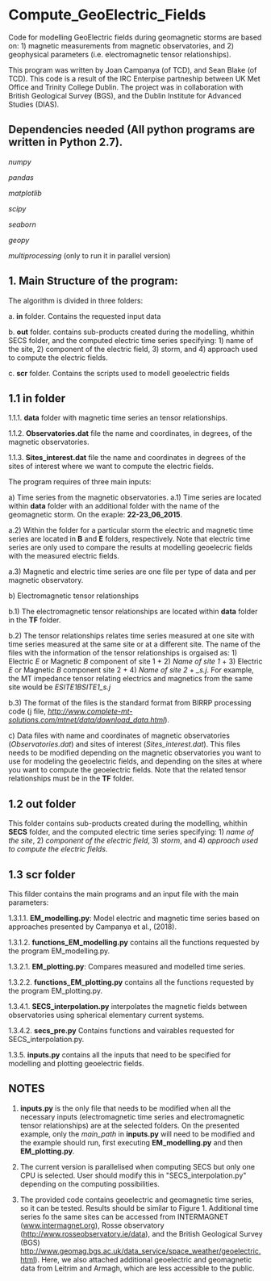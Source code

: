 # Compute_GeoElectric_Fields

Code for modelling GeoElectric fields during geomagnetic storms are based on: 1) magnetic measurements from magnetic observatories, and 2) geophysical parameters (i.e. electromagnetic tensor relationships).

This program was written by Joan Campanya (of TCD), and Sean Blake (of TCD). This code is a result of the IRC Enterpise partneship between UK Met Office and Trinity College Dublin. The project was in collaboration with British Geological Survey (BGS), and the Dublin Institute for Advanced Studies (DIAS).

## Dependencies needed (All python programs are written in Python 2.7).

*numpy*

*pandas*

*matplotlib*

*scipy*

*seaborn*

*geopy*

*multiprocessing* (only to run it in parallel version)


## 1. Main Structure of the program:
The algorithm is divided in three folders:

a.  **in** folder. Contains the requested input data 

b.  **out** folder. contains sub-products created during the modelling, whithin SECS folder, and the computed electric time series specifying: 1) name of the site, 2) component of the electric field, 3) storm, and 4) approach used to compute the electric fields.

c.  **scr** folder. Contains the scripts used to modell geoelectric fields

## 1.1 **in** folder

1.1.1. **data** folder with magnetic time series an tensor relationships.

1.1.2. **Observatories.dat** file the name and coordinates, in degrees, of the magnetic observatories.

1.1.3. **Sites_interest.dat** file the name and coordinates in degrees of the sites of interest where we want to compute the               electric fields.

The program requires of three main inputs:

a) Time series from the magnetic observatories.
a.1) Time series are located within **data** folder with an additional folder with the name of the geomagnetic storm. On the exaple: **22-23_06_2015**.

a.2) Within the folder for a particular storm the electric and magnetic time series are located in **B** and **E** folders, respectively. Note that electric time series are only used to compare the results at modelling geoelecric fields with the measured electric fields.

a.3) Magnetic and electric time series are one file per type of data and per magnetic observatory.

b) Electromagnetic tensor relationships

b.1) The electromagnetic tensor relationships are located within **data** folder in the **TF** folder.

b.2) The tensor relationships relates time series measured at one site with time series measured at the same site or at a different site. The name of the files with the information of the tensor relationships is orgaised as: 1) Electric *E* or Magnetic *B* component of site 1 + 2) *Name of site 1* + 3) Electric *E* or Magnetic *B* component site 2 + 4) *Name of site 2* + *_s.j*. For example, the MT impedance tensor relating electrics and magnetics from the same site would be *ESITE1BSITE1_s.j*

b.3) The format of the files is the standard format from BIRRP processing code (j file, *http://www.complete-mt-solutions.com/mtnet/data/download_data.html*).

c) Data files with name and coordinates of magnetic observatories (*Observatories.dat*) and sites of interest (*Sites_interest.dat*). This files needs to be modified depending on the magnetic observatories you want to use for modeling the geoelectric fields, and depending on the sites at where you want to compute the geoelectric fields. Note that the related tensor relationships must be in the **TF** folder.



## 1.2 out folder

This folder contains sub-products created during the modelling, whithin **SECS** folder, and the computed electric time series specifying: 1) *name of the site*, 2) *component of the electric field*, 3) *storm*, and 4) *approach used to compute the electric fields*.


## 1.3 **scr** folder

This filder contains the main programs and an input file with the main parameters:

1.3.1.1. **EM_modelling.py**: Model electric and magnetic time series based on approaches presented by Campanya et al., (2018).

1.3.1.2. **functions_EM_modelling.py** contains all the functions requested by the program EM_modelling.py.

1.3.2.1. **EM_plotting.py**: Compares measured and modelled time series.

1.3.2.2. **functions_EM_plotting.py** contains all the functions requested by the program EM_plotting.py.

1.3.4.1. **SECS_interpolation.py** interpolates the magnetic fields between observatories using spherical elementary current systems.

1.3.4.2. **secs_pre.py** Contains functions and vairables requested for SECS_interpolation.py.

1.3.5. **inputs.py** contains all the inputs that need to be specified for modelling and plotting geoelectric fields. 

## NOTES
1) **inputs.py** is the only file that needs to be modified when all the necessary inputs (electromagnetic time series and electromagnetic tensor relationships) are at the selected folders. On the presented example, only the *main_path* in **inputs.py** will need to be modified and the example should run, first executing **EM_modelling.py** and then **EM_plotting.py**.

2) The current version is parallelised when computing SECS but only one CPU is selected. User should modify this in "SECS_interpolation.py" depending on the computing possibilities.

3) The provided code contains geoelectric and geomagnetic time series, so it can be tested. Results should be similar to Figure 1. Additional time series fo the same sites can be accessed from INTERMAGNET (www.intermagnet.org), Rosse observatory (http://www.rosseobservatory.ie/data), and the British Geological Survey (BGS)  http://www.geomag.bgs.ac.uk/data_service/space_weather/geoelectric.html). Here, we also attached additional geoelectric and geomagnetic data from Leitrim and Armagh, which are less accessible to the public.
